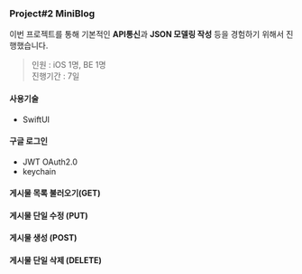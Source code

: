 ### Project#2 **MiniBlog**
이번 프로젝트를 통해 기본적인 **API통신**과 **JSON 모델링 작성** 등을 경험하기 위해서 진행했습니다.
> 인원 : iOS 1명, BE 1명   
> 진행기간 : 7일
#### 사용기술  
- SwiftUI
 
#### 구글 로그인
- JWT OAuth2.0
- keychain

#### 게시물 목록 불러오기(GET) 

#### 게시물 단일 수정 (PUT)

#### 게시물 생성 (POST)

#### 게시물 단일 삭제 (DELETE)

